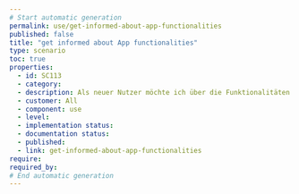 ```yaml
---
# Start automatic generation
permalink: use/get-informed-about-app-functionalities
published: false
title: "get informed about App functionalities"
type: scenario
toc: true
properties:
  - id: SC113
  - category:
  - description: Als neuer Nutzer möchte ich über die Funktionalitäten der App informiert werden, um zu verstehen wie ich die App am besten nutzen kann.
  - customer: All
  - component: use
  - level:
  - implementation status:
  - documentation status:
  - published:
  - link: get-informed-about-app-functionalities
require:
required_by:
# End automatic generation
---
```

